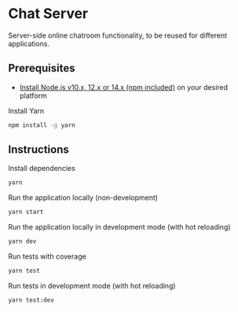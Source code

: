 # Chat Server

Server-side online chatroom functionality, to be reused for different applications.

## Prerequisites
- [Install Node.js v10.x, 12.x or 14.x (npm included)](https://nodejs.org/en/download/releases/) on your desired platform

Install Yarn
```sh
npm install -g yarn
```

## Instructions
Install dependencies
```sh
yarn
```

Run the application locally (non-development)
```sh
yarn start
```

Run the application locally in development mode (with hot reloading)
```sh
yarn dev
```

Run tests with coverage
```sh
yarn test
```

Run tests in development mode (with hot reloading)
```sh
yarn test:dev
```